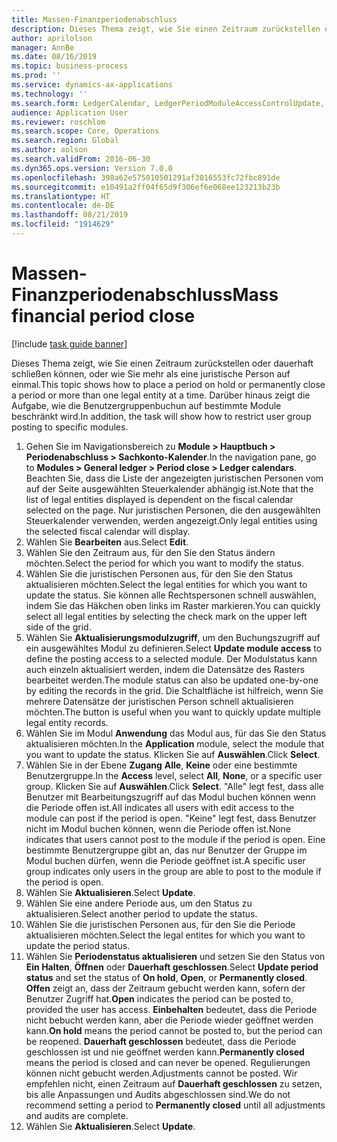 ```yaml
---
title: Massen-Finanzperiodenabschluss
description: Dieses Thema zeigt, wie Sie einen Zeitraum zurückstellen oder dauerhaft schließen können, oder wie Sie mehr als eine juristische Person auf einmal.
author: aprilolson
manager: AnnBe
ms.date: 08/16/2019
ms.topic: business-process
ms.prod: ''
ms.service: dynamics-ax-applications
ms.technology: ''
ms.search.form: LedgerCalendar, LedgerPeriodModuleAccessControlUpdate, SysLookupPicklist, LedgerFiscalCalendarPeriodStatus
audience: Application User
ms.reviewer: roschlom
ms.search.scope: Core, Operations
ms.search.region: Global
ms.author: aolson
ms.search.validFrom: 2016-06-30
ms.dyn365.ops.version: Version 7.0.0
ms.openlocfilehash: 398a62e575010501291af3016553fc72fbc891de
ms.sourcegitcommit: e10491a2ff04f65d9f306ef6e068ee123213b23b
ms.translationtype: HT
ms.contentlocale: de-DE
ms.lasthandoff: 08/21/2019
ms.locfileid: "1914629"
---
```

# <a name="mass-financial-period-close"></a><span data-ttu-id="7ba68-103">Massen-Finanzperiodenabschluss</span><span class="sxs-lookup"><span data-stu-id="7ba68-103">Mass financial period close</span></span>

[!include [task guide banner](../../includes/task-guide-banner.md)]

<span data-ttu-id="7ba68-104">Dieses Thema zeigt, wie Sie einen Zeitraum zurückstellen oder dauerhaft schließen können, oder wie Sie mehr als eine juristische Person auf einmal.</span><span class="sxs-lookup"><span data-stu-id="7ba68-104">This topic shows how to place a period on hold or permanently close a period or more than one legal entity at a time.</span></span> <span data-ttu-id="7ba68-105">Darüber hinaus zeigt die Aufgabe, wie die Benutzergruppenbuchun auf bestimmte Module beschränkt wird.</span><span class="sxs-lookup"><span data-stu-id="7ba68-105">In addition, the task will show how to restrict user group posting to specific modules.</span></span>

1. <span data-ttu-id="7ba68-106">Gehen Sie im Navigationsbereich zu **Module > Hauptbuch > Periodenabschluss > Sachkonto-Kalender**.</span><span class="sxs-lookup"><span data-stu-id="7ba68-106">In the navigation pane, go to **Modules > General ledger > Period close > Ledger calendars**.</span></span> <span data-ttu-id="7ba68-107">Beachten Sie, dass die Liste der angezeigten juristischen Personen vom auf der Seite ausgewählten Steuerkalender abhängig ist.</span><span class="sxs-lookup"><span data-stu-id="7ba68-107">Note that the list of legal entities displayed is dependent on the fiscal calendar selected on the page.</span></span> <span data-ttu-id="7ba68-108">Nur juristischen Personen, die den ausgewählten Steuerkalender verwenden, werden angezeigt.</span><span class="sxs-lookup"><span data-stu-id="7ba68-108">Only legal entities using the selected fiscal calendar will display.</span></span>
2. <span data-ttu-id="7ba68-109">Wählen Sie **Bearbeiten** aus.</span><span class="sxs-lookup"><span data-stu-id="7ba68-109">Select **Edit**.</span></span>
3. <span data-ttu-id="7ba68-110">Wählen Sie den Zeitraum aus, für den Sie den Status ändern möchten.</span><span class="sxs-lookup"><span data-stu-id="7ba68-110">Select the period for which you want to modify the status.</span></span>
4. <span data-ttu-id="7ba68-111">Wählen Sie die juristischen Personen aus, für den Sie den Status aktualisieren möchten.</span><span class="sxs-lookup"><span data-stu-id="7ba68-111">Select the legal entities for which you want to update the status.</span></span> <span data-ttu-id="7ba68-112">Sie können alle Rechtspersonen schnell auswählen, indem Sie das Häkchen oben links im Raster markieren.</span><span class="sxs-lookup"><span data-stu-id="7ba68-112">You can quickly select all legal entities by selecting the check mark on the upper left side of the grid.</span></span>  
5. <span data-ttu-id="7ba68-113">Wählen Sie **Aktualisierungsmodulzugriff**, um den Buchungszugriff auf ein ausgewähltes Modul zu definieren.</span><span class="sxs-lookup"><span data-stu-id="7ba68-113">Select **Update module access** to define the posting access to a selected module.</span></span> <span data-ttu-id="7ba68-114">Der Modulstatus kann auch einzeln aktualisiert werden, indem die Datensätze des Rasters bearbeitet werden.</span><span class="sxs-lookup"><span data-stu-id="7ba68-114">The module status can also be updated one-by-one by editing the records in the grid.</span></span> <span data-ttu-id="7ba68-115">Die Schaltfläche ist hilfreich, wenn Sie mehrere Datensätze der juristischen Person schnell aktualisieren möchten.</span><span class="sxs-lookup"><span data-stu-id="7ba68-115">The button is useful when you want to quickly update multiple legal entity records.</span></span>  
6. <span data-ttu-id="7ba68-116">Wählen Sie im Modul **Anwendung** das Modul aus, für das Sie den Status aktualisieren möchten.</span><span class="sxs-lookup"><span data-stu-id="7ba68-116">In the **Application** module, select the module that you want to update the status.</span></span> <span data-ttu-id="7ba68-117">Klicken Sie auf **Auswählen**.</span><span class="sxs-lookup"><span data-stu-id="7ba68-117">Click **Select**.</span></span>
7. <span data-ttu-id="7ba68-118">Wählen Sie in der Ebene **Zugang** **Alle**, **Keine** oder eine bestimmte Benutzergruppe.</span><span class="sxs-lookup"><span data-stu-id="7ba68-118">In the **Access** level, select **All**, **None**, or a specific user group.</span></span> <span data-ttu-id="7ba68-119">Klicken Sie auf **Auswählen**.</span><span class="sxs-lookup"><span data-stu-id="7ba68-119">Click **Select**.</span></span> <span data-ttu-id="7ba68-120">"Alle" legt fest, dass alle Benutzer mit Bearbeitungszugriff auf das Modul buchen können wenn die Periode offen ist.</span><span class="sxs-lookup"><span data-stu-id="7ba68-120">All indicates all users with edit access to the module can post if the period is open.</span></span> <span data-ttu-id="7ba68-121">"Keine" legt fest, dass Benutzer nicht im Modul buchen können, wenn die Periode offen ist.</span><span class="sxs-lookup"><span data-stu-id="7ba68-121">None indicates that users cannot post to the module if the period is open.</span></span> <span data-ttu-id="7ba68-122">Eine bestimmte Benutzergruppe gibt an, das nur Benutzer der Gruppe im Modul buchen dürfen, wenn die Periode geöffnet ist.</span><span class="sxs-lookup"><span data-stu-id="7ba68-122">A specific user group indicates only users in the group are able to post to the module if the period is open.</span></span>  
8. <span data-ttu-id="7ba68-123">Wählen Sie **Aktualisieren**.</span><span class="sxs-lookup"><span data-stu-id="7ba68-123">Select **Update**.</span></span>
9. <span data-ttu-id="7ba68-124">Wählen Sie eine andere Periode aus, um den Status zu aktualisieren.</span><span class="sxs-lookup"><span data-stu-id="7ba68-124">Select another period to update the status.</span></span>
10. <span data-ttu-id="7ba68-125">Wählen Sie die juristischen Personen aus, für den Sie die Periode aktualisieren möchten.</span><span class="sxs-lookup"><span data-stu-id="7ba68-125">Select the legal entites for which you want to update the period status.</span></span>
11. <span data-ttu-id="7ba68-126">Wählen Sie **Periodenstatus aktualisieren** und setzen Sie den Status von **Ein Halten**, **Öffnen** oder **Dauerhaft geschlossen**.</span><span class="sxs-lookup"><span data-stu-id="7ba68-126">Select **Update period status** and set the status of **On hold**, **Open**, or **Permanently closed**.</span></span> <span data-ttu-id="7ba68-127">**Offen** zeigt an, dass der Zeitraum gebucht werden kann, sofern der Benutzer Zugriff hat.</span><span class="sxs-lookup"><span data-stu-id="7ba68-127">**Open** indicates the period can be posted to, provided the user has access.</span></span> <span data-ttu-id="7ba68-128">**Einbehalten** bedeutet, dass die Periode nicht bebucht werden kann, aber die Periode wieder geöffnet werden kann.</span><span class="sxs-lookup"><span data-stu-id="7ba68-128">**On hold** means the period cannot be posted to, but the period can be reopened.</span></span> <span data-ttu-id="7ba68-129">**Dauerhaft geschlossen** bedeutet, dass die Periode geschlossen ist und nie geöffnet werden kann.</span><span class="sxs-lookup"><span data-stu-id="7ba68-129">**Permanently closed** means the period is closed and can never be opened.</span></span> <span data-ttu-id="7ba68-130">Regulierungen können nicht gebucht werden.</span><span class="sxs-lookup"><span data-stu-id="7ba68-130">Adjustments cannot be posted.</span></span> <span data-ttu-id="7ba68-131">Wir empfehlen nicht, einen Zeitraum auf **Dauerhaft geschlossen** zu setzen, bis alle Anpassungen und Audits abgeschlossen sind.</span><span class="sxs-lookup"><span data-stu-id="7ba68-131">We do not recommend setting a period to **Permanently closed** until all adjustments and audits are complete.</span></span>  
12. <span data-ttu-id="7ba68-132">Wählen Sie **Aktualisieren**.</span><span class="sxs-lookup"><span data-stu-id="7ba68-132">Select **Update**.</span></span>

